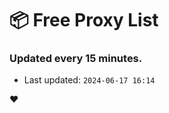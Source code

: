 # :package: Free Proxy List
### Updated every 15 minutes.

- Last updated: `2024-06-17 16:14`

:heart:
